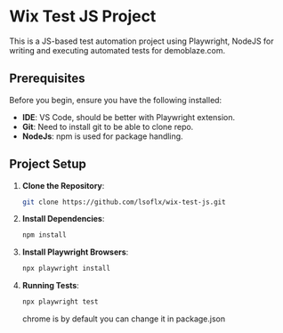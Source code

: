 # Wix Test JS Project

This is a JS-based test automation project using Playwright, NodeJS for writing and executing automated tests for demoblaze.com.

## Prerequisites

Before you begin, ensure you have the following installed:

- **IDE**: VS Code, should be better with Playwright extension.
- **Git**: Need to install git to be able to clone repo.
- **NodeJs**: npm is used for package handling.

## Project Setup

1. **Clone the Repository**:
   ```bash
   git clone https://github.com/lsoflx/wix-test-js.git
   ```
2. **Install Dependencies**:
   ```bash
   npm install
   ```
3. **Install Playwright Browsers**:
   ```bash
   npx playwright install
   ```
4. **Running Tests**:
   ```bash
   npx playwright test
   ```
   chrome is by default you can change it in package.json
   
